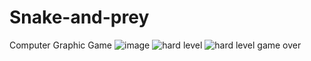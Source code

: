 # Snake-and-prey
Computer Graphic Game
![image](https://user-images.githubusercontent.com/55579282/179863565-99cae1f3-71c0-4863-b63f-3ce4c531a2ae.png)
![hard level](https://user-images.githubusercontent.com/55579282/179862946-3d84564b-7958-4174-9f3e-58798deebb36.jpeg)
![hard level game over](https://user-images.githubusercontent.com/55579282/179863376-c6ad44ad-05c8-4ca5-b568-80fc12934228.jpeg)

